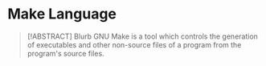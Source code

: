 # Make Language

> [!ABSTRACT] Blurb
> GNU Make is a tool which controls the generation of executables and other non-source files of a program from the program's source files.
